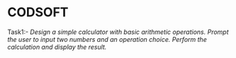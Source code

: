 # CODSOFT
Task1:- <i>Design a simple calculator with basic arithmetic operations.
Prompt the user to input two numbers and an operation choice.
Perform the calculation and display the result.</i>
